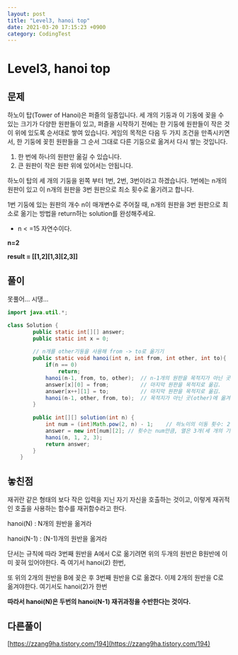 ```yaml
---
layout: post
title: "Level3, hanoi top"
date: 2021-03-20 17:15:23 +0900
category: CodingTest
---
```


# Level3, hanoi top

## 문제

하노이 탑(Tower of Hanoi)은 퍼즐의 일종입니다. 세 개의 기둥과 이 기동에 꽂을 수 있는 크기가 다양한 원판들이 있고, 퍼즐을 시작하기 전에는 한 기둥에 원판들이 작은 것이 위에 있도록 순서대로 쌓여 있습니다. 게임의 목적은 다음 두 가지 조건을 만족시키면서, 한 기둥에 꽂힌 원판들을 그 순서 그대로 다른 기둥으로 옮겨서 다시 쌓는 것입니다.

1. 한 번에 하나의 원판만 옮길 수 있습니다.
2. 큰 원판이 작은 원판 위에 있어서는 안됩니다.

하노이 탑의 세 개의 기둥을 왼쪽 부터 1번, 2번, 3번이라고 하겠습니다. 1번에는 n개의 원판이 있고 이 n개의 원판을 3번 원판으로 최소 횟수로 옮기려고 합니다.

1번 기둥에 있는 원판의 개수 n이 매개변수로 주어질 때, n개의 원판을 3번 원판으로 최소로 옮기는 방법을 return하는 solution를 완성해주세요.

- n < =15 자연수이다.

**n=2**

**result = [[1,2][1,3][2,3]]**

## 풀이

못풀어... 시댕...

```java
import java.util.*;

class Solution {
        public static int[][] answer;
        public static int x = 0;
        
        // n개를 other기둥을 사용해 from -> to로 옮기기
        public static void hanoi(int n, int from, int other, int to){
            if(n == 0)
                return;
            hanoi(n-1, from, to, other);  // n-1개의 원판을 목적지가 아닌 곳(other)로 옮겨놓음.
            answer[x][0] = from;          // 마지막 원판을 목적지로 옮김.
            answer[x++][1] = to;          // 마지막 원판을 목적지로 옮김.
            hanoi(n-1, other, from, to);  // 목적지가 아닌 곳(other)에 옮겨놓았던 원판들을 목적지로 옮김
        }
            
        public int[][] solution(int n) {
            int num = (int)Math.pow(2, n) - 1;    // 하노이의 이동 횟수: 2^n - 1
            answer = new int[num][2]; // 횟수는 num만큼, 열은 3개(세 개의 기둥)
            hanoi(n, 1, 2, 3);
            return answer;
        }
    }
```

## 놓친점

재귀란 같은 형태의 보다 작은 입력을 지닌 자기 자신을 호출하는 것이고, 이렇게 재귀적인 호출을 사용하는 함수를 재귀함수라고 한다. 

hanoi(N) : N개의 원반을 옮겨라

hanoi(N-1) : (N-1)개의 원반을 옮겨라

단서는 규칙에 따라 3번째 원반을 A에서 C로 옮기려면 위의 두개의 원반은 B원반에 이미 꽂혀 있어야한다. 즉 여기서 hanoi(2) 한번, 

또 위의 2개의 원반을 B에 꽂은 후 3번째 원반을 C로 옮겼다. 이제 2개의 원반을 C로 옮겨야한다. 여기서도 hanoi(2)가 한번

**따라서 hanoi(N)은 두번의 hanoi(N-1) 재귀과정을 수반한다는 것이다.**

## 다른풀이

[https://zzang9ha.tistory.com/194](https://zzang9ha.tistory.com/194)